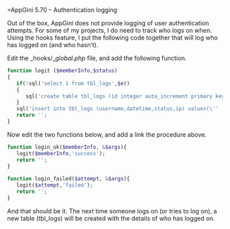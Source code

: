=AppGini 5.70 – Authentication logging

Out of the box, AppGini does not provide logging of user authentication attempts.  For some of my projects, I do need to track who logs on when.  Using the hooks feature, I put the following code together that will log who has logged on (and who hasn’t).

Edit the _hooks/__global.php_ file, and add the following function.
```php
function logit ($memberInfo,$status)
{
   if(!sql('select 1 from tbl_logs',$e))
   {
      sql('create table tbl_logs (id integer auto_increment primary key,username varchar(100), datetime datetime,status varchar(100),ip varchar(30))',$e);
   }
   sql('insert into tbl_logs (username,datetime,status,ip) values(\'' . makeSafe($memberInfo['username']) . '\',CURRENT_TIMESTAMP,\'' . makeSafe($status) . '\',\'' . makeSafe($memberInfo['IP']) . '\')',$e);
   return '';
}
```
Now edit the two functions below, and add a link the procedure above.
```php
function login_ok($memberInfo, &$args){
   logit($memberInfo,'success');
   return '';
}
 
function login_failed($attempt, &$args){
   logit($attempt,'failed');
   return '';
}
```
And that should be it. The next time someone logs on (or tries to log on), a new table (tbl_logs) will be created with the details of who has logged on.
